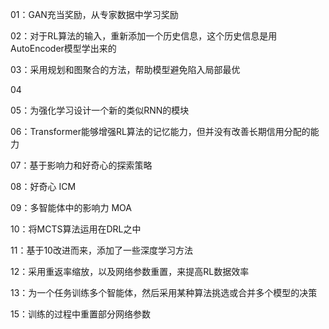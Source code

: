 01：GAN充当奖励，从专家数据中学习奖励

02：对于RL算法的输入，重新添加一个历史信息，这个历史信息是用AutoEncoder模型学出来的

03：采用规划和图聚合的方法，帮助模型避免陷入局部最优

04

05：为强化学习设计一个新的类似RNN的模块

06：Transformer能够增强RL算法的记忆能力，但并没有改善长期信用分配的能力

07：基于影响力和好奇心的探索策略

08：好奇心 ICM

09：多智能体中的影响力 MOA

10：将MCTS算法运用在DRL之中

11：基于10改进而来，添加了一些深度学习方法

12：采用重返率缩放，以及网络参数重置，来提高RL数据效率

13：为一个任务训练多个智能体，然后采用某种算法挑选或合并多个模型的决策

15：训练的过程中重置部分网络参数